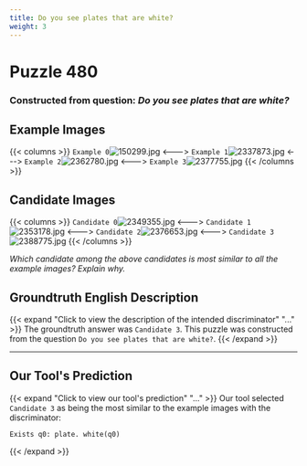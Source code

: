 ```yaml
---
title: Do you see plates that are white?
weight: 3
---
```


# Puzzle 480
### Constructed from question: _Do you see plates that are white?_


## Example Images
{{< columns >}}
`Example 0`![150299.jpg](/gqa_images/150299.jpg)
<--->
`Example 1`![2337873.jpg](/gqa_images/2337873.jpg)
<--->
`Example 2`![2362780.jpg](/gqa_images/2362780.jpg)
<--->
`Example 3`![2377755.jpg](/gqa_images/2377755.jpg)
{{< /columns >}}

## Candidate Images
{{< columns >}}
`Candidate 0`![2349355.jpg](/gqa_images/2349355.jpg)
<--->
`Candidate 1`![2353178.jpg](/gqa_images/2353178.jpg)
<--->
`Candidate 2`![2376653.jpg](/gqa_images/2376653.jpg)
<--->
`Candidate 3`![2388775.jpg](/gqa_images/2388775.jpg)
{{< /columns >}}

*Which candidate among the above candidates is most similar to all the example images? Explain why.*

## Groundtruth English Description

{{< expand "Click to view the description of the intended discriminator" "..." >}}
The groundtruth answer was `Candidate 3`. This puzzle was constructed from the question `Do you see plates that are white?`.
{{< /expand >}}

---

## Our Tool's Prediction

{{< expand "Click to view our tool's prediction" "..." >}}
Our tool selected `Candidate 3` as being the most similar to the example images with the discriminator:
```plaintext
Exists q0: plate. white(q0)
```
{{< /expand >}}
